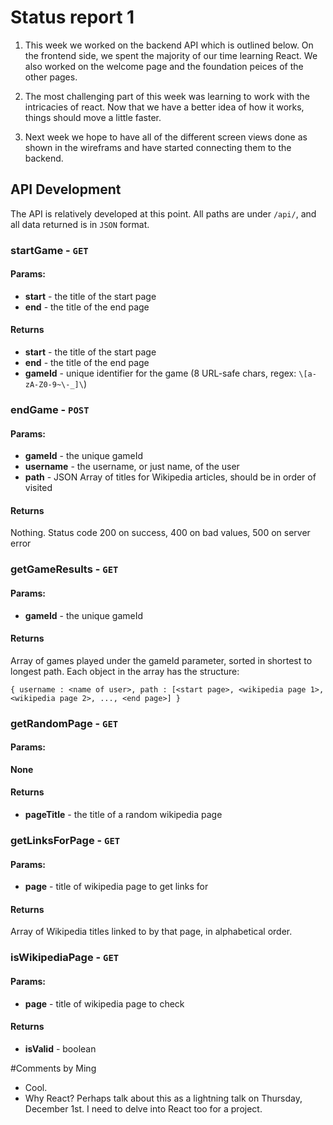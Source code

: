 # Status report 1

1) This week we worked on the backend API which is outlined below.  On the frontend side,
 we spent the majority of our time learning React.  We also worked on the welcome page and 
 the foundation peices of the other pages. 

2) The most challenging part of this week was learning to work with the intricacies of 
react.  Now that we have a better idea of how it works, things should move a little faster.

3) Next week we hope to have all of the different screen views done as shown in the 
wireframs and have started connecting them to the backend.  


## API Development

The API is relatively developed at this point. All paths are under `/api/`, and all data returned is in `JSON` format.

### startGame - `GET`
#### Params:
* __start__ - the title of the start page
* __end__ - the title of the end page

#### Returns
* __start__ - the title of the start page
* __end__ - the title of the end page
* __gameId__ - unique identifier for the game (8 URL-safe chars, regex: `\[a-zA-Z0-9~\-_]\`)

### endGame - `POST`
#### Params:
* __gameId__ - the unique gameId
* __username__ - the username, or just name, of the user
* __path__ - JSON Array of titles for Wikipedia articles, should be in order of visited

#### Returns
Nothing. Status code 200 on success, 400 on bad values, 500 on server error

### getGameResults - `GET`
#### Params:
* __gameId__ - the unique gameId

#### Returns
Array of games played under the gameId parameter, sorted in shortest to longest path. Each object in the array has the structure:

`{
	username : <name of user>,
	path : [<start page>, <wikipedia page 1>, <wikipedia page 2>, ..., <end page>]
}`

### getRandomPage - `GET`
#### Params:
__None__

#### Returns
* __pageTitle__ - the title of a random wikipedia page

### getLinksForPage - `GET`
#### Params:
* __page__ - title of wikipedia page to get links for

#### Returns
Array of Wikipedia titles linked to by that page, in alphabetical order.

### isWikipediaPage - `GET`
#### Params:
* __page__ - title of wikipedia page to check

#### Returns
* __isValid__ - boolean

#Comments by Ming
* Cool.
* Why React? Perhaps talk about this as a lightning talk on Thursday, December 1st.  I need to delve into React too for a project.

